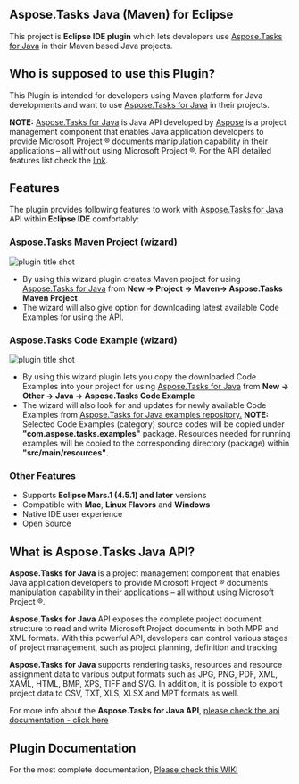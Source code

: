 ﻿Aspose.Tasks Java (Maven) for Eclipse
------------------------------------
This project is **Eclipse IDE plugin** which lets developers use [Aspose.Tasks for Java](http://www.aspose.com/java/project-management-component.aspx) in their Maven based Java projects. 

## Who is supposed to use this **Plugin?**

This Plugin is intended for developers using Maven platform for Java developments and want to use [Aspose.Tasks for Java](http://www.aspose.com/java/project-management-component.aspx) in their projects.

**NOTE:** [Aspose.Tasks for Java](http://www.aspose.com/java/project-management-component.aspx) is Java API developed by [Aspose](http://aspose.com) is a project management component that enables Java application developers to provide Microsoft Project ® documents manipulation capability in their applications – all without using Microsoft Project ®. For the API detailed features list check the [link](http://www.aspose.com/java/project-management-component.aspx).

## **Features**

The plugin provides following features to work with [Aspose.Tasks for Java](http://www.aspose.com/java/project-management-component.aspx) API within **Eclipse IDE** comfortably:

### Aspose.Tasks Maven Project (wizard)
![plugin title shot](http://i.imgur.com/uyB6Es9.png)
*   By using this wizard plugin creates Maven project for using [Aspose.Tasks for Java](http://www.aspose.com/java/project-management-component.aspx) from **New -> Project -> Maven-> Aspose.Tasks Maven Project**
*   The wizard will also give option for downloading latest available Code Examples for using the API.

### Aspose.Tasks Code Example (wizard)
![plugin title shot](http://i.imgur.com/cXJ1DcH.png)
*   By using this wizard plugin lets you copy the downloaded Code Examples into your project for using [Aspose.Tasks for Java](http://www.aspose.com/java/project-management-component.aspx) from **New -> Other -> Java -> Aspose.Tasks Code Example**
*   The wizard will also look for and updates for newly available Code Examples from [Aspose.Tasks for Java examples repository.](https://github.com/asposetasks/Aspose_Tasks_Java/tree/master/Examples)
     **NOTE:** Selected Code Examples (category) source codes will be copied under **"com.aspose.tasks.examples"** package. Resources needed for running examples will be copied to the corresponding directory (package) within **"src/main/resources"**.	    

### Other Features

*   Supports **Eclipse Mars.1 (4.5.1) and later** versions
*   Compatible with **Mac**, **Linux Flavors** and **Windows**
*   Native IDE user experience
*   Open Source

## What is Aspose.Tasks Java API?

**Aspose.Tasks for Java** is a project management component that enables Java application developers to provide Microsoft Project ® documents manipulation capability in their applications – all without using Microsoft Project ®.

**Aspose.Tasks for Java** API exposes the complete project document structure to read and write Microsoft Project documents in both MPP and XML formats. With this powerful API, developers can control various stages of project management, such as project planning, definition and tracking.

**Aspose.Tasks for Java** supports rendering tasks, resources and resource assignment data to various output formats such as JPG, PNG, PDF, XML, XAML, HTML, BMP, XPS, TIFF and SVG. In addition, it is possible to export project data to CSV, TXT, XLS, XLSX and MPT formats as well.


For more info about the **Aspose.Tasks for Java API**, [please check the api documentation - click here](http://www.aspose.com/java/project-management-component.aspx)

## Plugin Documentation

For the most complete documentation,  [Please check this WIKI](http://www.aspose.com/docs/display/tasksjava/Aspose.Tasks+Java+for+Eclipse+-+Maven)
